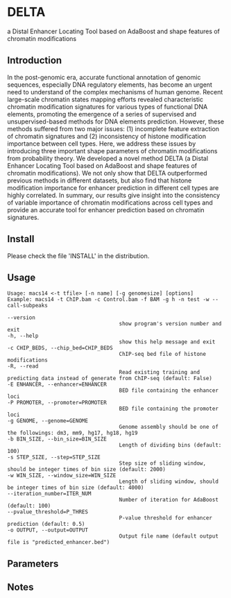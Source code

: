 # DELTA
a Distal Enhancer Locating Tool based on AdaBoost and shape features of chromatin modifications

## Introduction
In the post-genomic era, accurate functional annotation of genomic sequences, especially DNA regulatory elements, has become an urgent need to understand of the complex mechanisms of human genome. Recent large-scale chromatin states mapping efforts revealed characteristic chromatin modification signatures for various types of functional DNA elements, promoting the emergence of a series of supervised and unsupervised-based methods for DNA elements prediction. However, these methods suffered from two major issues: (1) incomplete feature extraction of chromatin signatures and (2) inconsistency of histone modification importance between cell types. Here, we address these issues by introducing three important shape parameters of chromatin modifications from probability theory. We developed a novel method DELTA (a Distal Enhancer Locating Tool based on AdaBoost and shape features of chromatin modifications). We not only show that DELTA outperformed previous methods in different datasets, but also find that histone modification importance for enhancer prediction in different cell types are highly correlated. In summary, our results give insight into the consistency of variable importance of chromatin modifications across cell types and provide an accurate tool for enhancer prediction based on chromatin signatures.

## Install
Please check the file 'INSTALL' in the distribution.

## Usage
	Usage: macs14 <-t tfile> [-n name] [-g genomesize] [options]
	Example: macs14 -t ChIP.bam -c Control.bam -f BAM -g h -n test -w --call-subpeaks

	--version
										show program's version number and exit
	-h, --help
										show this help message and exit
	-c CHIP_BEDS, --chip_bed=CHIP_BEDS
										ChIP-seq bed file of histone modifications
	-R, --read
										Read existing training and predicting data instead of generate from ChIP-seq (default: False)
	-E ENHANCER, --enhancer=ENHANCER
										BED file containing the enhancer loci
	-P PROMOTER, --promoter=PROMOTER
										BED file containing the promoter loci
	-g GENOME, --genome=GENOME
										Genome assembly should be one of the followings: dm3, mm9, hg17, hg18, hg19
	-b BIN_SIZE, --bin_size=BIN_SIZE
										Length of dividing bins (default: 100)
	-s STEP_SIZE, --step=STEP_SIZE
										Step size of sliding window, should be integer times of bin size (default: 2000)
	-w WIN_SIZE, --window_size=WIN_SIZE
										Length of sliding window, should be integer times of bin size (default: 4000)
	--iteration_number=ITER_NUM
										Number of iteration for AdaBoost (default: 100)
	--pvalue_threshold=P_THRES
										P-value threshold for enhancer prediction (default: 0.5)
	-o OUTPUT, --output=OUTPUT
										Output file name (default output file is "predicted_enhancer.bed")
## Parameters

## Notes
